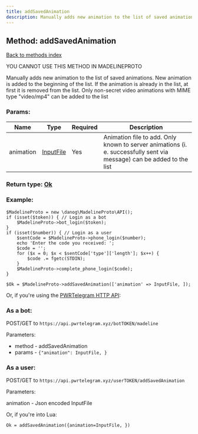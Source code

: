 ```yaml
---
title: addSavedAnimation
description: Manually adds new animation to the list of saved animations. New animation is added to the beginning of the list. If the animation is already in the list, at first it is removed from the list. Only non-secret video animations with MIME type "video/mp4" can be added to the list
---
```

## Method: addSavedAnimation  
[Back to methods index](index.md)


YOU CANNOT USE THIS METHOD IN MADELINEPROTO


Manually adds new animation to the list of saved animations. New animation is added to the beginning of the list. If the animation is already in the list, at first it is removed from the list. Only non-secret video animations with MIME type "video/mp4" can be added to the list

### Params:

| Name     |    Type       | Required | Description |
|----------|---------------|----------|-------------|
|animation|[InputFile](../types/InputFile.md) | Yes|Animation file to add. Only known to server animations (i. e. successfully sent via message) can be added to the list|


### Return type: [Ok](../types/Ok.md)

### Example:


```
$MadelineProto = new \danog\MadelineProto\API();
if (isset($token)) { // Login as a bot
    $MadelineProto->bot_login($token);
}
if (isset($number)) { // Login as a user
    $sentCode = $MadelineProto->phone_login($number);
    echo 'Enter the code you received: ';
    $code = '';
    for ($x = 0; $x < $sentCode['type']['length']; $x++) {
        $code .= fgetc(STDIN);
    }
    $MadelineProto->complete_phone_login($code);
}

$Ok = $MadelineProto->addSavedAnimation(['animation' => InputFile, ]);
```

Or, if you're using the [PWRTelegram HTTP API](https://pwrtelegram.xyz):

### As a bot:

POST/GET to `https://api.pwrtelegram.xyz/botTOKEN/madeline`

Parameters:

* method - addSavedAnimation
* params - `{"animation": InputFile, }`



### As a user:

POST/GET to `https://api.pwrtelegram.xyz/userTOKEN/addSavedAnimation`

Parameters:

animation - Json encoded InputFile



Or, if you're into Lua:

```
Ok = addSavedAnimation({animation=InputFile, })
```

